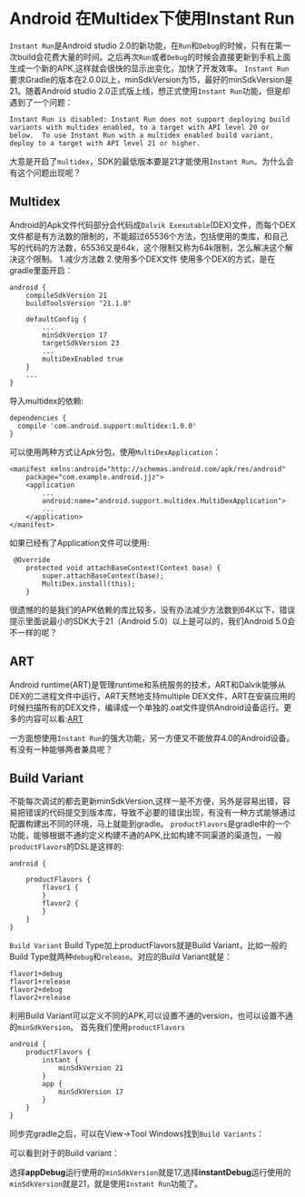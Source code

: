 # Android 在Multidex下使用Instant Run
`Instant Run`是Android studio 2.0的新功能，在`Run`和`Debug`的时候，只有在第一次build会花费大量的时间。之后再次`Run`或者`Debug`的时候会直接更新到手机上面生成一个新的APK,这样就会很快的显示出变化，加快了开发效率。
`Instant Run`要求Gradle的版本在2.0.0以上，minSdkVersion为15，最好的minSdkVersion是21。随着Android studio 2.0正式版上线，想正式使用`Instant Run`功能，但是却遇到了一个问题：
```
Instant Run is disabled: Instant Run does not support deploying build variants with multidex enabled, to a target with API level 20 or below.  To use Instant Run with a multidex enabled build variant, deploy to a target with API level 21 or higher.
```
大意是开启了`multidex`，SDK的最低版本要是21才能使用`Instant Run`。为什么会有这个问题出现呢？

## Multidex
Android的Apk文件代码部分会代码成`Dalvik Exexutable`(DEX)文件，而每个DEX文件都是有方法数的限制的，不能超过65536个方法，包括使用的类库，和自己写的代码的方法数，65536又是64k，这个限制又称为64k限制，怎么解决这个解决这个限制。
	1.减少方法数
	2.使用多个DEX文件
使用多个DEX的方式，是在gradle里面开启：
```
android {
    compileSdkVersion 21
    buildToolsVersion "21.1.0"

    defaultConfig {
        ...
        minSdkVersion 17
        targetSdkVersion 23
        ...
        multiDexEnabled true
    }
    ...
}

```
导入multidex的依赖:
```
dependencies {
  compile 'com.android.support:multidex:1.0.0'
}
```
可以使用两种方式让Apk分包，使用`MultiDexApplication`：
```
<manifest xmlns:android="http://schemas.android.com/apk/res/android"
    package="com.example.android.jjz">
    <application
        ...
        android:name="android.support.multidex.MultiDexApplication">
        ...
    </application>
</manifest>
```
如果已经有了Application文件可以使用:
```
 @Override
    protected void attachBaseContext(Context base) {
        super.attachBaseContext(base);
        MultiDex.install(this);
    }
```
很遗憾的的是我们的APK依赖的库比较多，没有办法减少方法数到64K以下，错误提示里面说最小的SDK大于21（Android 5.0）以上是可以的，我们Android 5.0会不一样的呢？

## ART
Android runtime(ART)是管理runtime和系统服务的技术，ART和Dalvik能够从DEX的二进程文件中运行，ART天然地支持multiple DEX文件，ART在安装应用的时候扫描所有的DEX文件，编译成一个单独的.oat文件提供Android设备运行。更多的内容可以看:[ART](https://source.android.com/devices/tech/dalvik/index.html)

一方面想使用`Instant Run`的强大功能，另一方便又不能放弃4.0的Android设备。有没有一种能够两者兼具呢？
## Build Variant
不能每次调试的都去更新minSdkVersion,这样一是不方便，另外是容易出错，容易把错误的代码提交到版本库，导致不必要的错误出现，有没有一种方式能够通过配置构建出不同的环境，马上就能到gradle。
`productFlavors`是gradle中的一个功能，能够根据不通的定义构建不通的APK,比如构建不同渠道的渠道包，一般`productFlavors`的DSL是这样的:
```
android {
  
    productFlavors {
        flavor1 {
        }
        flavor2 {
        }
    }
}

```
`Build Variant` Build Type加上productFlavors就是Build Variant，比如一般的Build Type就两种`debug`和`release`。对应的Build Variant就是：
```
flavor1+debug
flavor1+release
flavor2+debug
flavor2+release
```
利用Build Variant可以定义不同的APK,可以设置不通的version，也可以设置不通的`minSdkVersion`。
首先我们使用`productFlavors`
```
android {
    productFlavors {
        instant {
            minSdkVersion 21
        }
        app {
            minSdkVersion 17
        }
    }
}
```
同步完gradle之后，可以在View->Tool Windows找到`Build Variants`：

可以看到对于的Build variant：

选择**appDebug**运行使用的`minSdkVersion`就是17,选择**instantDebug**运行使用的`minSdkVersion`就是21，就是使用`Instant Run`功能了。



